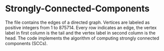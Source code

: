 # Strongly-Connected-Components

The file contains the edges of a directed graph. Vertices are labeled as positive integers from 1 to 875714. Every row indicates an edge, the vertex label in first column is the tail and the vertex label in second column is the head.
The code implements the algorithm of computing strongly connected components (SCCs).

